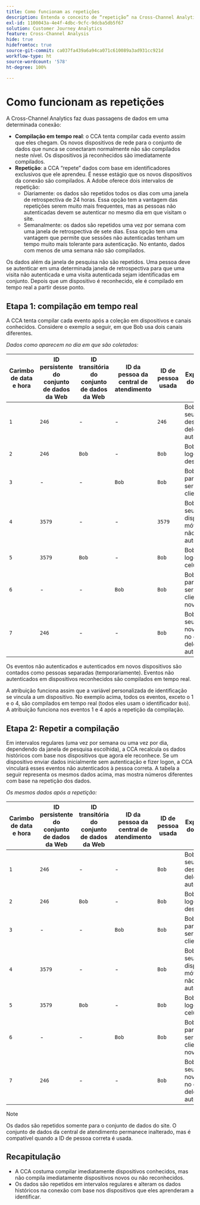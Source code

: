 ```yaml
---
title: Como funcionam as repetições
description: Entenda o conceito de “repetição” na Cross-Channel Analytics
exl-id: 1100043a-4e4f-4dbc-9cfc-9dcba5db5f67
solution: Customer Journey Analytics
feature: Cross-Channel Analysis
hide: true
hidefromtoc: true
source-git-commit: ca037fa439a6a94ca071c610089a3ad931cc921d
workflow-type: ht
source-wordcount: '578'
ht-degree: 100%

---
```


# Como funcionam as repetições

A Cross-Channel Analytics faz duas passagens de dados em uma determinada conexão:

* **Compilação em tempo real**: o CCA tenta compilar cada evento assim que eles chegam. Os novos dispositivos de rede para o conjunto de dados que nunca se conectaram normalmente não são compilados neste nível. Os dispositivos já reconhecidos são imediatamente compilados.
* **Repetição**: a CCA “repete” dados com base em identificadores exclusivos que ele aprendeu. É nesse estágio que os novos dispositivos da conexão são compilados. A Adobe oferece dois intervalos de repetição:
   * Diariamente: os dados são repetidos todos os dias com uma janela de retrospectiva de 24 horas. Essa opção tem a vantagem das repetições serem muito mais frequentes, mas as pessoas não autenticadas devem se autenticar no mesmo dia em que visitam o site.
   * Semanalmente: os dados são repetidos uma vez por semana com uma janela de retrospectiva de sete dias. Essa opção tem uma vantagem que permite que sessões não autenticadas tenham um tempo muito mais tolerante para autenticação. No entanto, dados com menos de uma semana não são compilados.

Os dados além da janela de pesquisa não são repetidos. Uma pessoa deve se autenticar em uma determinada janela de retrospectiva para que uma visita não autenticada e uma visita autenticada sejam identificadas em conjunto. Depois que um dispositivo é reconhecido, ele é compilado em tempo real a partir desse ponto.

## Etapa 1: compilação em tempo real

A CCA tenta compilar cada evento após a coleção em dispositivos e canais conhecidos. Considere o exemplo a seguir, em que Bob usa dois canais diferentes.

*Dados como aparecem no dia em que são coletados:*

| Carimbo de data e hora | ID persistente do conjunto de dados da Web | ID transitória do conjunto de dados da Web | ID da pessoa da central de atendimento | ID de pessoa usada | Explicação do evento | Métrica de pessoas (cumulativa) |
| --- | --- | --- | --- | --- | --- | --- |
| `1` | `246` | - | - | `246` | Bob visita seu site no desktop dele, não autenticado | `1` (246) |
| `2` | `246` | `Bob` | - | `Bob` | Bob faz logon no desktop | `2` (246 e Bob) |
| `3` | - | - | `Bob` | `Bob` | Bob liga para o serviço do cliente | `2` (246 e Bob) |
| `4` | `3579` | - | - | `3579` | Bob acessa seu site no dispositivo móvel dele, não autenticado | `3` (246, Bob e 3579) |
| `5` | `3579` | `Bob` | - | `Bob` | Bob faz logon via celular | `3` (246, Bob e 3579) |
| `6` | - | - | `Bob` | `Bob` | Bob liga para o serviço do cliente novamente | `3` (246, Bob e 3579) |
| `7` | `246` | - | - | `Bob` | Bob acessa seu site novamente no desktop dele, não autenticado | `3` (246, Bob e 3579) |

Os eventos não autenticados e autenticados em novos dispositivos são contados como pessoas separadas (temporariamente). Eventos não autenticados em dispositivos reconhecidos são compilados em tempo real.

A atribuição funciona assim que a variável personalizada de identificação se vincula a um dispositivo. No exemplo acima, todos os eventos, exceto o 1 e o 4, são compilados em tempo real (todos eles usam o identificador `Bob`). A atribuição funciona nos eventos 1 e 4 após a repetição da compilação.

## Etapa 2: Repetir a compilação

Em intervalos regulares (uma vez por semana ou uma vez por dia, dependendo da janela de pesquisa escolhida), a CCA recalcula os dados históricos com base nos dispositivos que agora ele reconhece. Se um dispositivo enviar dados inicialmente sem autenticação e fizer logon, a CCA vinculará esses eventos não autenticados à pessoa correta. A tabela a seguir representa os mesmos dados acima, mas mostra números diferentes com base na repetição dos dados.

*Os mesmos dados após a repetição:*

| Carimbo de data e hora | ID persistente do conjunto de dados da Web | ID transitória do conjunto de dados da Web | ID da pessoa da central de atendimento | ID de pessoa usada | Explicação do evento | Métrica de pessoas (cumulativa) |
| --- | --- | --- | --- | --- | --- | --- |
| `1` | `246` | - | - | `Bob` | Bob visita seu site no desktop dele, não autenticado | `1` (Bob) |
| `2` | `246` | `Bob` | - | `Bob` | Bob faz logon no desktop | `1` (Bob) |
| `3` | - | - | `Bob` | `Bob` | Bob liga para o serviço do cliente | `1` (Bob) |
| `4` | `3579` | - | - | `Bob` | Bob acessa seu site no dispositivo móvel dele, não autenticado | `1` (Bob) |
| `5` | `3579` | `Bob` | - | `Bob` | Bob faz logon via celular | `1` (Bob) |
| `6` | - | - | `Bob` | `Bob` | Bob liga para o serviço do cliente novamente | `1` (Bob) |
| `7` | `246` | - | - | `Bob` | Bob acessa seu site novamente no desktop dele, não autenticado | `1` (Bob) |

>[!NOTE]
>
>Os dados são repetidos somente para o conjunto de dados do site. O conjunto de dados da central de atendimento permanece inalterado, mas é compatível quando a ID de pessoa correta é usada.

## Recapitulação

* A CCA costuma compilar imediatamente dispositivos conhecidos, mas não compila imediatamente dispositivos novos ou não reconhecidos.
* Os dados são repetidos em intervalos regulares e alteram os dados históricos na conexão com base nos dispositivos que eles aprenderam a identificar.
